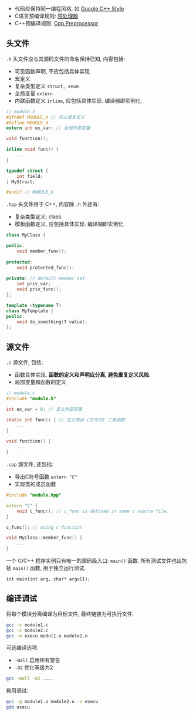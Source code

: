 - 代码应保持同一编程风格, 如 [Google C++ Style](../../Language/C++/Google%20C++%20Style.md)
- C语言预编译规则: [预处理器](Language/C/预处理器.md)
- C++预编译规则: [Cpp Preprocessor](../C++/Cpp%20Preprocessor.md)

## 头文件

`.h` 头文件应与其源码文件的命名保持已知, 内容包括:
- 可见函数声明, 不应包括具体实现
- 宏定义
- 复杂类型定义 `struct, enum`
- 全局变量 `extern`
- 内联函数定义 `inline`, 应包括具体实现. 编译器即实例化.

```c
// module.h
#ifndef MODULE_H // 防止重复定义
#define MODULE_H 
extern int ex_var; // 全局外部变量

void function();

inline void func() {
	...
}

typedef struct {
	int field;
} MyStruct;

#endif // MODULE_H
```

`.hpp` 头文件用于 C++, 内容除 `.h` 外还有:
- 复杂类型定义: class. 
- 模板函数定义, 应包括具体实现. 编译期即实例化.

```cpp
class MyClass {

public:
	void member_func();
	
protected:
	void protected_func();
	
private: // default member set
	int priv_var;
	void priv_func();
};

template <typename T>
class MyTemplate {
public: 
	void do_something(T value);
};
```

## 源文件

`.c` 源文件, 包括:
- 函数具体实现. **函数的定义和声明应分离, 避免重复定义风险.**
- 局部变量和函数的定义

```c
// module.c
#include "module.h"

int ex_var = 0; // 定义外部变量

static int func() { // 定义局部 (文件内) 工具函数
	...
}

void function() {
	...
}
```

`.cpp` 源文件, 还包括:
- 导出C符号函数 `extern "C"`
- 实现类的成员函数

```cpp
#include "module.hpp"

extern "C" {
	void c_func(); // c_func is defined in some c source file.
}

c_func(); // using c function

void MyClass::member_func() {
	...
}
```

一个 C/C++ 程序实例只有唯一的源码级入口: `main()` 函数. 所有测试文件也应包括 `main()` 函数, 用于独立运行测试.

```
int main(int arg, char* argv[]);
```

## 编译调试

将每个模块分离编译为目标文件, 最终链接为可执行文件.

```sh
gcc -c module1.c
gcc -c module2.c
gcc -o execu modul1.o module2.o
```

可选编译选项:
- `-Wall` 启用所有警告
- `-O2` 优化等级为2

```sh
gcc -Wall -02 ....
```

启用调试:

```sh
gcc -g module1.o module2.o -o execu
gdb execu
```